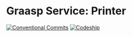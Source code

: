 # Graasp Service: Printer

[![Conventional Commits](https://img.shields.io/badge/conventional%20commits-1.0.0-yellow.svg)](https://conventionalcommits.org)
[![Codeship](https://app.codeship.com/projects/b6810a70-c711-0136-1fbb-1e273a11dd2a/status?branch=master)](https://app.codeship.com/projects/314632)
